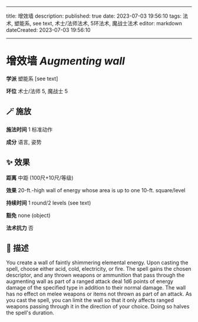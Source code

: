 
---
title: 增效墙
description: 
published: true
date: 2023-07-03 19:56:10
tags: 法术, 塑能系, see text, 术士/法师法术, 5环法术, 魔战士法术
editor: markdown
dateCreated: 2023-07-03 19:56:10

---

# **增效墙** *Augmenting wall*

**学派** 塑能系 \[see text\] 

**环位** 术士/法师 5, 魔战士 5

## 🪄 施放

**施法时间** 1 标准动作

**成分** 语言, 姿势

## ✨ 效果  

**距离** 中距 (100尺+10尺/等级) 

**效果** 20-ft.-high wall of energy whose area is up to one 10-ft. square/level 

**持续时间** 1 round/2 levels (see text) 

**豁免** none (object)

**法术抗力** 否

## 📖 描述

You create a wall of faintly shimmering elemental energy. Upon casting the spell, choose either acid, cold, electricity, or fire. The spell gains the chosen descriptor, and any thrown weapons or ammunition that pass through the augmenting wall as part of a ranged attack deal 1d6 points of energy damage of the specified type in addition to their normal damage. The wall has no effect on melee weapons or items not thrown as part of an attack.  As you cast the spell, you can limit the wall so that it only affects ranged weapons passing through it in the direction of your choice. Doing so halves the spell's duration.
    